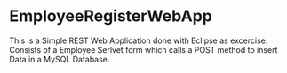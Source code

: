 # EmployeeRegisterWebApp
This is a Simple REST Web Application done with Eclipse as excercise. Consists of a Employee Serlvet form which calls a POST method to insert Data in a MySQL Database.
